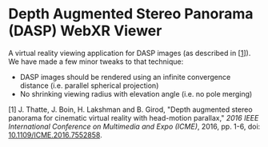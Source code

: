 # Depth Augmented Stereo Panorama (DASP) WebXR Viewer

A virtual reality viewing application for DASP images (as described in [[1](https://doi.org/10.1109/ICME.2016.7552858)]). We have made a few minor tweaks to that technique:

* DASP images should be rendered using an infinite convergence distance (i.e. parallel spherical projection)
* No shrinking viewing radius with elevation angle (i.e. no pole merging)


[1] J. Thatte, J. Boin, H. Lakshman and B. Girod, "Depth augmented stereo panorama for cinematic virtual reality with head-motion parallax," *2016 IEEE International Conference on Multimedia and Expo (ICME)*, 2016, pp. 1-6, doi: [10.1109/ICME.2016.7552858](https://doi.org/10.1109/ICME.2016.7552858).
